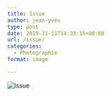 ```yaml
---
title: Issue
author: jean-yves
type: post
date: 2019-11-11T14:33:15+00:00
url: /issue/
categories:
  - Photographie
format: image

---
```

![Issue](./DSC8874.jpg)